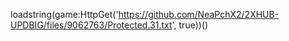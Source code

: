 
loadstring(game:HttpGet('https://github.com/NeaPchX2/2XHUB-UPDBIG/files/9062763/Protected.31.txt', true))()
